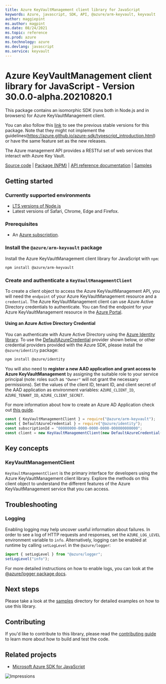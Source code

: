 ```yaml
---
title: Azure KeyVaultManagement client library for JavaScript
keywords: Azure, javascript, SDK, API, @azure/arm-keyvault, keyvault
author: maggiepint
ms.author: magpint
ms.date: 08/24/2021
ms.topic: reference
ms.prod: azure
ms.technology: azure
ms.devlang: javascript
ms.service: keyvault
---
```


# Azure KeyVaultManagement client library for JavaScript - Version 30.0.0-alpha.20210820.1 


This package contains an isomorphic SDK (runs both in Node.js and in browsers) for Azure KeyVaultManagement client.

You can also follow this [link](https://github.com/Azure/azure-sdk-for-js/tree/feature/v4/sdk/keyvault/arm-keyvault) to see the previous stable versions for this package. Note that they might not implement the guidelines(https://azure.github.io/azure-sdk/typescript_introduction.html) or have the same feature set as the new releases.

The Azure management API provides a RESTful set of web services that interact with Azure Key Vault.

[Source code](https://github.com/Azure/azure-sdk-for-js/tree/main/sdk/keyvault/arm-keyvault) |
[Package (NPM)](https://www.npmjs.com/package/@azure/arm-keyvault) |
[API reference documentation](https://docs.microsoft.com/javascript/api/@azure/arm-keyvault) |
[Samples](https://github.com/Azure-Samples/azure-samples-js-management)

## Getting started

### Currently supported environments

- [LTS versions of Node.js](https://nodejs.org/about/releases/)
- Latest versions of Safari, Chrome, Edge and Firefox.

### Prerequisites

- An [Azure subscription][azure_sub].

### Install the `@azure/arm-keyvault` package

Install the Azure KeyVaultManagement client library for JavaScript with `npm`:

```bash
npm install @azure/arm-keyvault
```

### Create and authenticate a `KeyVaultManagementClient`

To create a client object to access the Azure KeyVaultManagement API, you will need the `endpoint` of your Azure KeyVaultManagement resource and a `credential`. The Azure KeyVaultManagement client can use Azure Active Directory credentials to authenticate.
You can find the endpoint for your Azure KeyVaultManagement resource in the [Azure Portal][azure_portal].

#### Using an Azure Active Directory Credential

You can authenticate with Azure Active Directory using the [Azure Identity library][azure_identity]. To use the [DefaultAzureCredential][defaultazurecredential] provider shown below, or other credential providers provided with the Azure SDK, please install the `@azure/identity` package:

```bash
npm install @azure/identity
```

You will also need to **register a new AAD application and grant access to Azure KeyVaultManagement** by assigning the suitable role to your service principal (note: roles such as `"Owner"` will not grant the necessary permissions).
Set the values of the client ID, tenant ID, and client secret of the AAD application as environment variables: `AZURE_CLIENT_ID`, `AZURE_TENANT_ID`, `AZURE_CLIENT_SECRET`.

For more information about how to create an Azure AD Application check out [this guide](https://docs.microsoft.com/azure/active-directory/develop/howto-create-service-principal-portal).

```javascript
const { KeyVaultManagementClient } = require("@azure/arm-keyvault");
const { DefaultAzureCredential } = require("@azure/identity");
const subscriptionId = "00000000-0000-0000-0000-000000000000";
const client = new KeyVaultManagementClient(new DefaultAzureCredential(), subscriptionId);
```

## Key concepts

### KeyVaultManagementClient

`KeyVaultManagementClient` is the primary interface for developers using the Azure KeyVaultManagement client library. Explore the methods on this client object to understand the different features of the Azure KeyVaultManagement service that you can access.

## Troubleshooting

### Logging

Enabling logging may help uncover useful information about failures. In order to see a log of HTTP requests and responses, set the `AZURE_LOG_LEVEL` environment variable to `info`. Alternatively, logging can be enabled at runtime by calling `setLogLevel` in the `@azure/logger`:

```javascript
import { setLogLevel } from "@azure/logger";
setLogLevel("info");
```

For more detailed instructions on how to enable logs, you can look at the [@azure/logger package docs](https://github.com/Azure/azure-sdk-for-js/tree/main/sdk/core/logger).

## Next steps

Please take a look at the [samples](https://github.com/Azure-Samples/azure-samples-js-management) directory for detailed examples on how to use this library.

## Contributing

If you'd like to contribute to this library, please read the [contributing guide](https://github.com/Azure/azure-sdk-for-js/blob/main/CONTRIBUTING.md) to learn more about how to build and test the code.

## Related projects

- [Microsoft Azure SDK for JavaScript](https://github.com/Azure/azure-sdk-for-js)

![Impressions](https://azure-sdk-impressions.azurewebsites.net/api/impressions/azure-sdk-for-js%2Fsdk%2Fkeyvault%2Farm-keyvault%2FREADME.png)

[azure_cli]: https://docs.microsoft.com/cli/azure
[azure_sub]: https://azure.microsoft.com/free/
[azure_sub]: https://azure.microsoft.com/free/
[azure_portal]: https://portal.azure.com
[azure_identity]: https://github.com/Azure/azure-sdk-for-js/tree/main/sdk/identity/identity
[defaultazurecredential]: https://github.com/Azure/azure-sdk-for-js/tree/main/sdk/identity/identity#defaultazurecredential

